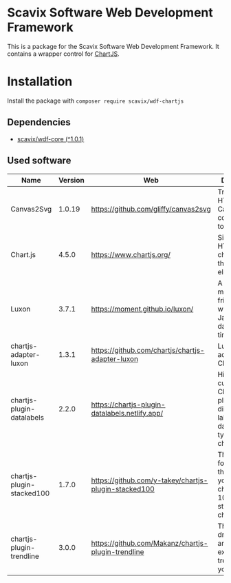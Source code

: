 Scavix Software Web Development Framework
=========================================
This is a package for the Scavix Software Web Development Framework.
It contains a wrapper control for [ChartJS](https://www.chartjs.org).

Installation
============
Install the package with `composer require scavix/wdf-chartjs`

Dependencies
------------
* [scavix/wdf-core (^1.0.1)](https://packagist.org/packages/scavix/wdf-core#v1.0.1)

Used software
-------------
| Name | Version | Web | Desciption |
|---|---|---|---|
| Canvas2Svg | 1.0.19 | https://github.com/gliffy/canvas2svg | Translates HTML5 Canvas draw commands to SVG |
| Chart.js | 4.5.0 | https://www.chartjs.org/ | Simple HTML5 charts using the canvas element. |
| Luxon | 3.7.1 | https://moment.github.io/luxon/ | A powerful, modern, and friendly wrapper for JavaScript dates and times. |
| chartjs-adapter-luxon | 1.3.1 | https://github.com/chartjs/chartjs-adapter-luxon | Luxon adapter for Chart.js |
| chartjs-plugin-datalabels | 2.2.0 | https://chartjs-plugin-datalabels.netlify.app/ | Highly customizable Chart.js plugin that displays labels on data for any type of charts. |
| chartjs-plugin-stacked100 | 1.7.0 | https://github.com/y-takey/chartjs-plugin-stacked100 | This plugin for Chart.js that makes your bar chart to 100% stacked bar chart. |
| chartjs-plugin-trendline | 3.0.0 | https://github.com/Makanz/chartjs-plugin-trendline | This plugin draws linear and exponential trendlines in your Chart. |
